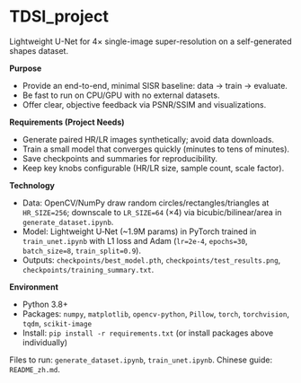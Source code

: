 # TDSI_project

Lightweight U-Net for 4× single-image super-resolution on a self-generated shapes dataset.

**Purpose**
- Provide an end-to-end, minimal SISR baseline: data → train → evaluate.
- Be fast to run on CPU/GPU with no external datasets.
- Offer clear, objective feedback via PSNR/SSIM and visualizations.

**Requirements (Project Needs)**
- Generate paired HR/LR images synthetically; avoid data downloads.
- Train a small model that converges quickly (minutes to tens of minutes).
- Save checkpoints and summaries for reproducibility.
- Keep key knobs configurable (HR/LR size, sample count, scale factor).

**Technology**
- Data: OpenCV/NumPy draw random circles/rectangles/triangles at `HR_SIZE=256`; downscale to `LR_SIZE=64` (×4) via bicubic/bilinear/area in `generate_dataset.ipynb`.
- Model: Lightweight U‑Net (~1.9M params) in PyTorch trained in `train_unet.ipynb` with L1 loss and Adam (`lr=2e-4`, `epochs=30`, `batch_size=8`, `train_split=0.9`).
- Outputs: `checkpoints/best_model.pth`, `checkpoints/test_results.png`, `checkpoints/training_summary.txt`.

**Environment**
- Python 3.8+
- Packages: `numpy`, `matplotlib`, `opencv-python`, `Pillow`, `torch`, `torchvision`, `tqdm`, `scikit-image`
- Install: `pip install -r requirements.txt` (or install packages above individually)

Files to run: `generate_dataset.ipynb`, `train_unet.ipynb`. Chinese guide: `README_zh.md`.
